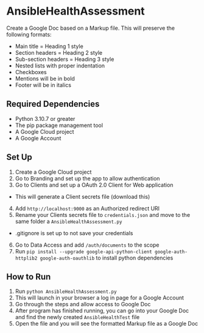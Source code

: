 # AnsibleHealthAssessment
Create a Google Doc based on a Markup file.
This will preserve the following formats:
- Main title = Heading 1 style
- Section headers = Heading 2 style
- Sub-section headers = Heading 3 style
- Nested lists with proper indentation
- Checkboxes
- Mentions will be in bold
- Footer will be in italics

## Required Dependencies
- Python 3.10.7 or greater
- The pip package management tool
- A Google Cloud project
- A Google Account

## Set Up
1. Create a Google Cloud project
2. Go to Branding and set up the app to allow authentication
3. Go to Clients and set up a OAuth 2.0 Client for Web application
  - This will generate a Client secrets file (download this)
4. Add `http://localhost:9000` as an Authorized redirect URI
5. Rename your Clients secrets file to `credentials.json` and move to the same folder a `AnsibleHealthAssessment.py`
  - .gitignore is set up to not save your credentials
6. Go to Data Access and add `/auth/documents` to the scope
7. Run `pip install --upgrade google-api-python-client google-auth-httplib2 google-auth-oauthlib` to install python dependencies

## How to Run
1. Run `python AnsibleHealthAssessment.py`
2. This will launch in your browser a log in page for a Google Account
3. Go through the steps and allow access to Google Doc
4. After program has finished running, you can go into your Google Doc and find the newly created `AnsibleHealthTest` file
5. Open the file and you will see the formatted Markup file as a Google Doc